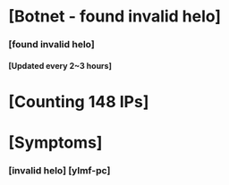 # [Botnet - found invalid helo]
### [found invalid helo]
#### [Updated every 2~3 hours]

# [Counting 148 IPs]

# [Symptoms] 
###   [invalid helo] [ylmf-pc]
